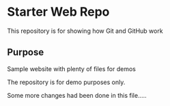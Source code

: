 # Starter Web Repo

This repository is for showing how Git and GitHub work

## Purpose

Sample website with plenty of files for demos


The repository is for demo purposes only.

Some more changes had been done in this file.....